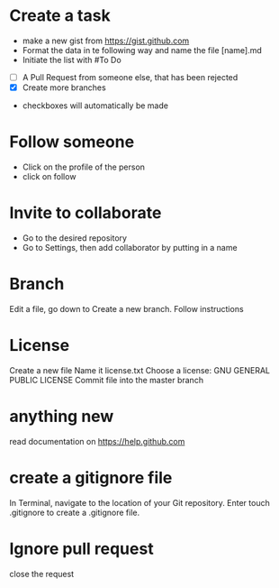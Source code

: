 # Create a task
- make a new gist from https://gist.github.com
- Format the data in te following way and name the file [name].md
- Initiate the list with #To Do 
- [ ] A Pull Request from someone else, that has been rejected
- [x] Create more branches
- checkboxes will automatically be made

# Follow someone
- Click on the profile of the person
- click on follow

# Invite to collaborate
- Go to the desired repository
- Go to Settings, then add collaborator by putting in a name

# Branch
Edit a file, go down to Create a new branch. Follow instructions

# License
Create a new file
Name it license.txt
Choose a license: GNU GENERAL PUBLIC LICENSE
Commit file into the master branch 

# anything new
read documentation on https://help.github.com

# create a gitignore file
In Terminal, navigate to the location of your Git repository.
Enter touch .gitignore to create a .gitignore file.

# Ignore pull request
close the request
